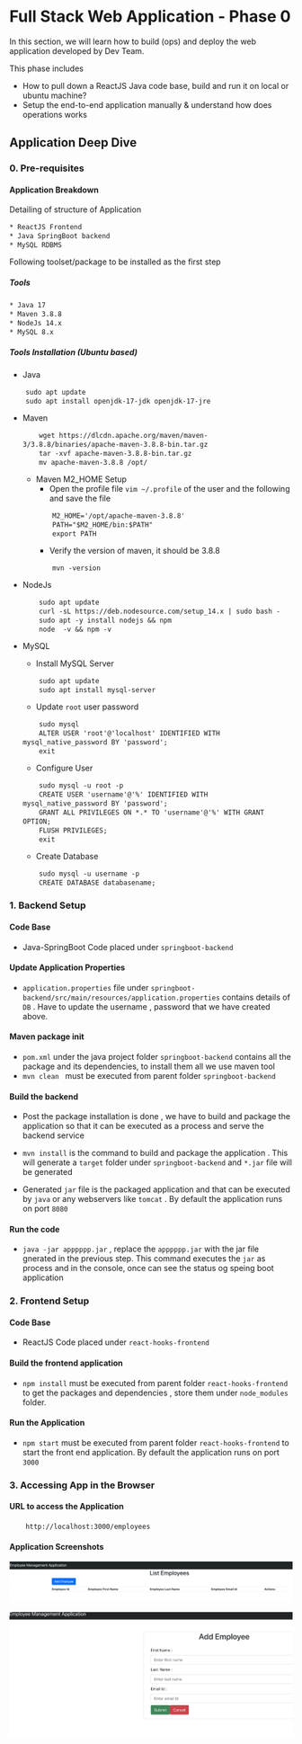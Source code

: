 # Full Stack Web Application - Phase 0
In this section, we will learn how to build (ops) and deploy the web application developed by Dev Team.

This phase includes

- How to pull down a ReactJS Java code base, build and run it on local or ubuntu machine?
- Setup the end-to-end application manually & understand how does operations works

## Application Deep Dive
 ### 0. Pre-requisites
 #### Application Breakdown
Detailing of structure of Application

    * ReactJS Frontend
    * Java SpringBoot backend
    * MySQL RDBMS
  
 Following toolset/package to be installed as the first step
 ##### Tools
    * Java 17 
    * Maven 3.8.8
    * NodeJs 14.x
    * MySQL 8.x
 ##### Tools Installation (Ubuntu based)
  * Java
```
    sudo apt update
    sudo apt install openjdk-17-jdk openjdk-17-jre
```  
  * Maven 
    ```
        wget https://dlcdn.apache.org/maven/maven-3/3.8.8/binaries/apache-maven-3.8.8-bin.tar.gz
        tar -xvf apache-maven-3.8.8-bin.tar.gz
        mv apache-maven-3.8.8 /opt/
    ```
    * Maven M2_HOME Setup
      * Open the profile file `vim ~/.profile`  of the user and the following and save the file
      ```
          M2_HOME='/opt/apache-maven-3.8.8'
          PATH="$M2_HOME/bin:$PATH"
          export PATH
      ```
      * Verify the version of maven, it should be 3.8.8
      ```
          mvn -version    
      ```

  * NodeJs
    ```
        sudo apt update
        curl -sL https://deb.nodesource.com/setup_14.x | sudo bash -
        sudo apt -y install nodejs && npm
        node  -v && npm -v
    ```
        
  * MySQL
    * Install MySQL Server
    ```
        sudo apt update
        sudo apt install mysql-server
    ```
    * Update `root` user password
    ```
        sudo mysql
        ALTER USER 'root'@'localhost' IDENTIFIED WITH mysql_native_password BY 'password';
        exit
    ```
    * Configure User 
    ```
        sudo mysql -u root -p
        CREATE USER 'username'@'%' IDENTIFIED WITH mysql_native_password BY 'password';
        GRANT ALL PRIVILEGES ON *.* TO 'username'@'%' WITH GRANT OPTION;
        FLUSH PRIVILEGES;
        exit
    ```
    * Create Database
    ```
        sudo mysql -u username -p
        CREATE DATABASE databasename;
    ```
    
 ### 1. Backend Setup
 #### Code Base 
 - Java-SpringBoot Code placed under `springboot-backend`
 #### Update Application Properties
 - `application.properties` file under `springboot-backend/src/main/resources/application.properties` contains details of `DB` . Have to update the username , password that we have created above.
 #### Maven package init
 - `pom.xml` under the java project folder `springboot-backend` contains all the package and its dependencies, to install them all we use maven tool
 - `mvn clean ` must be executed from parent folder `springboot-backend` 
 #### Build the backend
 - Post the package installation is done , we have to build and package the application so that it can be executed as a process and serve the backend service 
  
 - `mvn install` is the command to build and package the application . This will generate a `target` folder under `springboot-backend`  and `*.jar` file will be generated
  
 - Generated `jar` file is the packaged application and that can be executed by `java` or any webservers like `tomcat` . By default the application runs on port `8080`
  
 #### Run the code  
- `java -jar apppppp.jar` , replace the `apppppp.jar` with the jar file gnerated in the previous step. This command executes the `jar` as process and in the console, once can see the status og speing boot application
 ### 2. Frontend Setup
 #### Code Base 
 - ReactJS Code placed under `react-hooks-frontend`
 #### Build the frontend application
 - `npm install` must be executed from parent folder `react-hooks-frontend` to get the packages and dependencies , store them under `node_modules` folder.
#### Run the Application
 - `npm start` must be executed from parent folder `react-hooks-frontend` to start the front end application. By default the application runs on port `3000` 

 ### 3. Accessing App in the Browser
 #### URL to access the Application
 ```
     http://localhost:3000/employees
 ```
#### Application Screenshots
![Screenshot](img/employee-list.png)

![Screenshot](img/add-employee.png)
